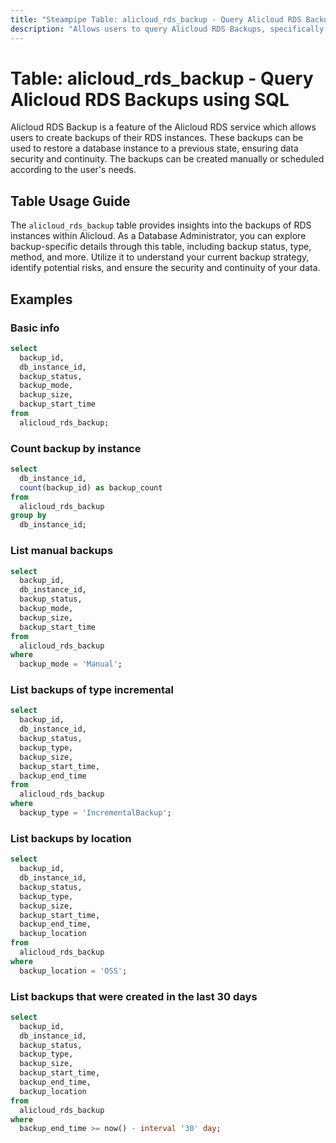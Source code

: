 ```yaml
---
title: "Steampipe Table: alicloud_rds_backup - Query Alicloud RDS Backups using SQL"
description: "Allows users to query Alicloud RDS Backups, specifically details about each backup such as backup status, type, method, and more, providing insights into the backup strategy and potential risks."
---
```


# Table: alicloud_rds_backup - Query Alicloud RDS Backups using SQL

Alicloud RDS Backup is a feature of the Alicloud RDS service which allows users to create backups of their RDS instances. These backups can be used to restore a database instance to a previous state, ensuring data security and continuity. The backups can be created manually or scheduled according to the user's needs.

## Table Usage Guide

The `alicloud_rds_backup` table provides insights into the backups of RDS instances within Alicloud. As a Database Administrator, you can explore backup-specific details through this table, including backup status, type, method, and more. Utilize it to understand your current backup strategy, identify potential risks, and ensure the security and continuity of your data.

## Examples

### Basic info

```sql
select
  backup_id,
  db_instance_id,
  backup_status,
  backup_mode,
  backup_size,
  backup_start_time
from
  alicloud_rds_backup;
```

### Count backup by instance

```sql
select
  db_instance_id,
  count(backup_id) as backup_count
from
  alicloud_rds_backup
group by
  db_instance_id;
```

### List manual backups

```sql
select
  backup_id,
  db_instance_id,
  backup_status,
  backup_mode,
  backup_size,
  backup_start_time
from
  alicloud_rds_backup
where
  backup_mode = 'Manual';
```

### List backups of type incremental

```sql
select
  backup_id,
  db_instance_id,
  backup_status,
  backup_type,
  backup_size,
  backup_start_time,
  backup_end_time
from
  alicloud_rds_backup
where
  backup_type = 'IncrementalBackup';
```

### List backups by location

```sql
select
  backup_id,
  db_instance_id,
  backup_status,
  backup_type,
  backup_size,
  backup_start_time,
  backup_end_time,
  backup_location
from
  alicloud_rds_backup
where
  backup_location = 'OSS';
```

### List backups that were created in the last 30 days

```sql
select
  backup_id,
  db_instance_id,
  backup_status,
  backup_type,
  backup_size,
  backup_start_time,
  backup_end_time,
  backup_location
from
  alicloud_rds_backup
where
  backup_end_time >= now() - interval '30' day;
```